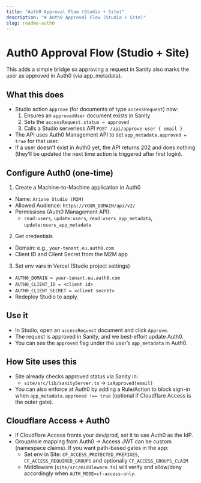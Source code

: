 ```yaml
---
title: "Auth0 Approval Flow (Studio + Site)"
description: "# Auth0 Approval Flow (Studio + Site)"
slug: readme-auth0
---
```


# Auth0 Approval Flow (Studio + Site)

This adds a simple bridge so approving a request in Sanity also marks the user as approved in Auth0 (via app_metadata).

## What this does

- Studio action `Approve` (for documents of type `accessRequest`) now:
  1. Ensures an `approvedUser` document exists in Sanity
  2. Sets the `accessRequest.status = approved`
  3. Calls a Studio serverless API `POST /api/approve-user { email }`
- The API uses Auth0 Management API to set `app_metadata.approved = true` for that user.
- If a user doesn’t exist in Auth0 yet, the API returns 202 and does nothing (they’ll be updated the next time action is triggered after first login).

## Configure Auth0 (one-time)

1. Create a Machine-to-Machine application in Auth0

- Name: `Ariane Studio (M2M)`
- Allowed Audience: `https://YOUR_DOMAIN/api/v2/`
- Permissions (Auth0 Management API):
  - `read:users`, `update:users`, `read:users_app_metadata`, `update:users_app_metadata`

2. Get credentials

- Domain: e.g., `your-tenant.eu.auth0.com`
- Client ID and Client Secret from the M2M app

3. Set env vars in Vercel (Studio project settings)

- `AUTH0_DOMAIN = your-tenant.eu.auth0.com`
- `AUTH0_CLIENT_ID = <client id>`
- `AUTH0_CLIENT_SECRET = <client secret>`
- Redeploy Studio to apply.

## Use it

- In Studio, open an `accessRequest` document and click `Approve`.
- The request is approved in Sanity, and we best-effort update Auth0.
- You can see the `approved` flag under the user’s `app_metadata` in Auth0.

## How Site uses this

- Site already checks approved status via Sanity in:
  - `site/src/lib/sanityServer.ts` → `isApproved(email)`
- You can also enforce at Auth0 by adding a Rule/Action to block sign-in when `app_metadata.approved !== true` (optional if Cloudflare Access is the outer gate).

## Cloudflare Access + Auth0

- If Cloudflare Access fronts your dev/prod, set it to use Auth0 as the IdP.
- Group/role mapping from Auth0 → Access JWT can be custom (namespace claims). If you want path-based gates in the app:
  - Set env in Site: `CF_ACCESS_PROTECTED_PREFIXES`, `CF_ACCESS_REQUIRED_GROUPS` and optionally `CF_ACCESS_GROUPS_CLAIM`
  - Middleware (`site/src/middleware.ts`) will verify and allow/deny accordingly when `AUTH_MODE=cf-access-only`.
